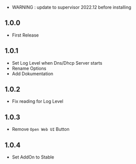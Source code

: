 - WARNING : update to supervisor 2022.12 before installing

## 1.0.0

- First Release

## 1.0.1

- Set Log Level when Dns/Dhcp Server starts
- Rename Options
- Add Dokumentation

## 1.0.2

- Fix reading for Log Level

## 1.0.3

- Remove `Open Web UI` Button

## 1.0.4

- Set AddOn to Stable
